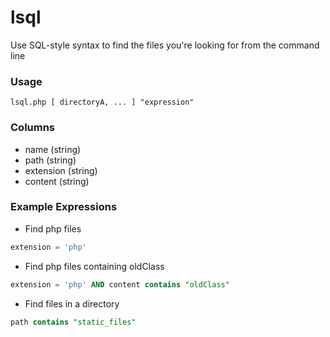 lsql
====

Use SQL-style syntax to find the files you're looking for from the command line


### Usage
```Shell
lsql.php [ directoryA, ... ] "expression"
```

### Columns
- name (string)
- path (string)
- extension (string)
- content (string)

### Example Expressions

- Find php files
```SQL
extension = 'php'
```

- Find php files containing oldClass
```SQL
extension = 'php' AND content contains "oldClass"
```

- Find files in a directory
```SQL
path contains "static_files"
```
